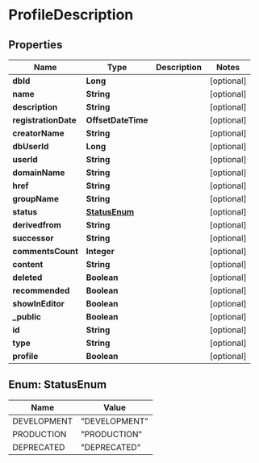 

# ProfileDescription


## Properties

| Name | Type | Description | Notes |
|------------ | ------------- | ------------- | -------------|
|**dbId** | **Long** |  |  [optional] |
|**name** | **String** |  |  [optional] |
|**description** | **String** |  |  [optional] |
|**registrationDate** | **OffsetDateTime** |  |  [optional] |
|**creatorName** | **String** |  |  [optional] |
|**dbUserId** | **Long** |  |  [optional] |
|**userId** | **String** |  |  [optional] |
|**domainName** | **String** |  |  [optional] |
|**href** | **String** |  |  [optional] |
|**groupName** | **String** |  |  [optional] |
|**status** | [**StatusEnum**](#StatusEnum) |  |  [optional] |
|**derivedfrom** | **String** |  |  [optional] |
|**successor** | **String** |  |  [optional] |
|**commentsCount** | **Integer** |  |  [optional] |
|**content** | **String** |  |  [optional] |
|**deleted** | **Boolean** |  |  [optional] |
|**recommended** | **Boolean** |  |  [optional] |
|**showInEditor** | **Boolean** |  |  [optional] |
|**_public** | **Boolean** |  |  [optional] |
|**id** | **String** |  |  [optional] |
|**type** | **String** |  |  [optional] |
|**profile** | **Boolean** |  |  [optional] |



## Enum: StatusEnum

| Name | Value |
|---- | -----|
| DEVELOPMENT | &quot;DEVELOPMENT&quot; |
| PRODUCTION | &quot;PRODUCTION&quot; |
| DEPRECATED | &quot;DEPRECATED&quot; |



